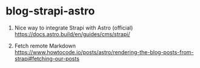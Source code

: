 # blog-strapi-astro

1. Nice way to integrate Strapi with Astro (official)
<https://docs.astro.build/en/guides/cms/strapi/>

2. Fetch remote Markdown
<https://www.howtocode.io/posts/astro/rendering-the-blog-posts-from-strapi#fetching-our-posts>
